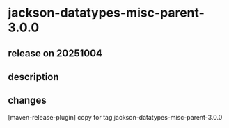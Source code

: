 # jackson-datatypes-misc-parent-3.0.0

## release on 20251004
## description
## changes
[maven-release-plugin] copy for tag jackson-datatypes-misc-parent-3.0.0

